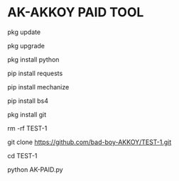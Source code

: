 # AK-AKKOY PAID TOOL


pkg update

pkg upgrade

pkg install python

pip install requests

pip install mechanize

pip install bs4

pkg install git


rm -rf TEST-1

git clone https://github.com/bad-boy-AKKOY/TEST-1.git

cd TEST-1

python AK-PAID.py

